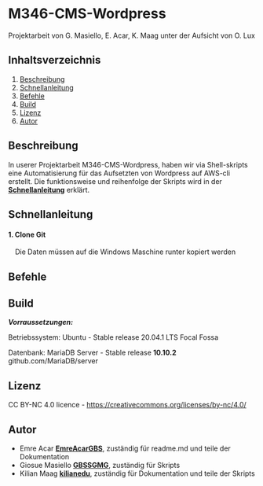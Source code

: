 # M346-CMS-Wordpress

Projektarbeit von G. Masiello, E. Acar, K. Maag unter der Aufsicht von O. Lux


## Inhaltsverzeichnis

1. [Beschreibung](#beschreibung)
2. [Schnellanleitung](#schnellanleitung)
3. [Befehle](#befehle)
4. [Build](#build)
5. [Lizenz](#lizenz)
6. [Autor](#autor) 


## Beschreibung

In userer Projektarbeit M346-CMS-Wordpress, haben wir via Shell-skripts eine Automatisierung für das Aufsetzten von Wordpress auf AWS-cli erstellt. Die funktionsweise und reihenfolge der Skripts wird in der [**Schnellanleitung**](#schnellanleitung) erklärt.



## Schnellanleitung


#### 1. Clone Git 

&emsp;Die Daten müssen auf die Windows Maschine runter kopiert werden




## Befehle





## Build

***Vorraussetzungen:***

Betriebssystem: Ubuntu - Stable release 20.04.1 LTS Focal Fossa 

Datenbank: MariaDB Server - Stable release **10.10.2** github.com/MariaDB/server







## Lizenz

CC BY-NC 4.0 licence - https://creativecommons.org/licenses/by-nc/4.0/




## Autor

* Emre Acar [**EmreAcarGBS**](https://github.com/EmreAcarGBS), zuständig für readme.md und teile der Dokumentation
* Giosue Masiello [**GBSSGMG**](https://github.com/GBSSGMG), zuständig für Skripts
* Kilian Maag [**kilianedu**](https://github.com/kilianedu), zuständig für Dokumentation und teile der Skripts

